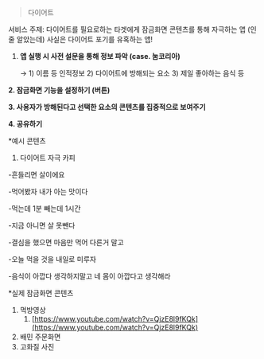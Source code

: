 > 다이어트

서비스 주제: 다이어트를 필요로하는 타겟에게 잠금화면 콘텐츠를 통해 자극하는 앱 (인 줄 알았는데) 사실은 다이어트 포기를 유혹하는 앱!

1. **앱 실행 시 사전 설문을 통해 정보 파악 (case. 눔코리아)**

   → 1) 이름 등 인적정보 2) 다이어트에 방해되는 요소 3) 제일 좋아하는 음식 등

 **2. 잠금화면 기능을 설정하기 (버튼)**

 **3. 사용자가 방해된다고 선택한 요소의 콘텐츠를 집중적으로 보여주기**

 **4. 공유하기**

*예시 콘텐츠

1. 다이어트 자극 카피

-흔들리면 살이에요

-먹어봤자 내가 아는 맛이다

-먹는데 1분 빼는데 1시간

-지금 아니면 살 못뺀다

-결심을 했으면 마음만 먹어 다른거 말고

-오늘 먹을 것을 내일로 미루자

-음식이 아깝다 생각하지말고 네 몸이 아깝다고 생각해라

*실제 잠금화면 콘텐츠

1. 먹방영상
    1. [https://www.youtube.com/watch?v=QjzE8l9fKQk](https://www.youtube.com/watch?v=QjzE8l9fKQk)
2. 배민 주문화면
3. 고화질 사진
